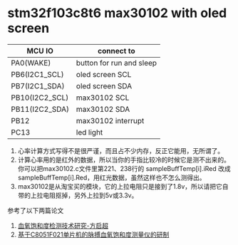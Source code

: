 # stm32f103c8t6 max30102 with oled screen

MCU IO | connect to
---|---
PA0(WAKE) | button for run and sleep
PB6(I2C1_SCL) | oled screen SCL
PB7(I2C1_SDA) | oled screen SDA
PB10(I2C2_SCL) | max30102 SCL
PB11(I2C2_SDA) | max30102 SDA
PB12 | max30102 interrupt
PC13 | led light

1. 心率计算方式写得不是很严谨，而且占不少内存，反正它能用，无所谓了。
2. 计算心率用的是红外的数据，所以当你的手指比较冷的时候它是测不出来的。你可以把max30102.c文件里第221、238行的 sampleBuffTemp[i].iRed 改成 sampleBuffTemp[i].Red，用红光数据，虽然这样也不怎么测得出。
3. max30102是从淘宝买的模块，它的上拉电阻只是接到了1.8v，所以请把它自带的上拉电阻抠掉，另外上拉到5v或3.3v。

参考了以下两篇论文

1. [血氧饱和度检测技术研究-方启超](http://kns.cnki.net/KCMS/detail/detail.aspx?dbcode=CMFD&dbname=CMFD201302&filename=1013166432.nh&uid=WEEvREcwSlJHSldRa1FhdkJkVWI2cEg1MXdhY3ZWejRHVGZ0NDFhZ3RyRT0=$9A4hF_YAuvQ5obgVAqNKPCYcEjKensW4ggI8Fm4gTkoUKaID8j8gFw!!&v=MDkwMTFQclpFYlBJUjhlWDFMdXhZUzdEaDFUM3FUcldNMUZyQ1VSTEtmWmVacUZDdmxXcnpJVkYyNkhiSytHTlg=) 
2. [基于C8051F021单片机的脉搏血氧饱和度测量仪的研制](http://kns.cnki.net/KCMS/detail/detail.aspx?dbcode=CMFD&dbname=CMFD2010&filename=2009213547.nh&uid=WEEvREcwSlJHSldRa1FhdkJkVWI2cEg1MXdhY3ZWejRHVGZ0NDFhZ3RyRT0=$9A4hF_YAuvQ5obgVAqNKPCYcEjKensW4ggI8Fm4gTkoUKaID8j8gFw!!&v=MTgxNzdick9WMTI3RjdHNUhkVElxSkViUElSOGVYMUx1eFlTN0RoMVQzcVRyV00xRnJDVVJMS2ZaZVpxRkN2bFY=)
